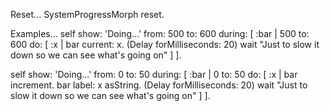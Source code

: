 Reset...
SystemProgressMorph reset.

Examples...
self show: 'Doing...' from: 500 to: 600 during: [ :bar |
	500 to: 600 do: [ :x | 
		bar current: x.
		(Delay forMilliseconds: 20) wait "Just to slow it down so we can see what's going on" ] ].

self show: 'Doing...' from: 0 to: 50 during: [ :bar |
	0 to: 50 do: [ :x | 
		bar increment.
		bar label: x asString.
		(Delay forMilliseconds: 20) wait "Just to slow it down so we can see what's going on" ] ].